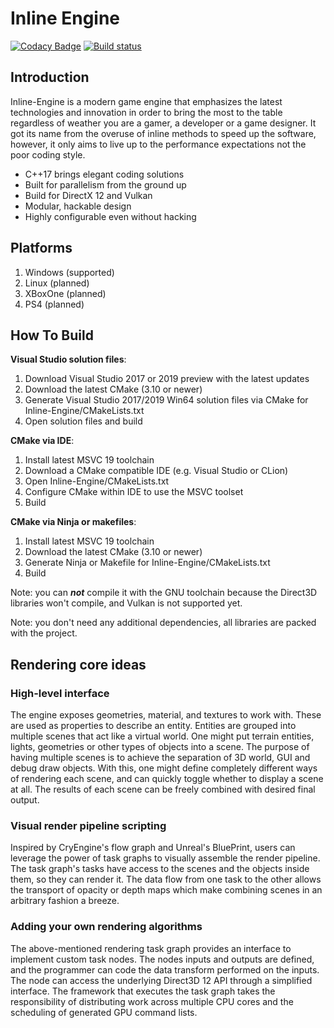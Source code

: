 # Inline Engine

[![Codacy Badge](https://api.codacy.com/project/badge/Grade/578452689f1f4138a07dcb2fd0e067f2)](https://app.codacy.com/app/petiaccja/Inline-Engine?utm_source=github.com&utm_medium=referral&utm_content=petiaccja/Inline-Engine&utm_campaign=Badge_Grade_Dashboard)
[![Build status](https://ci.appveyor.com/api/projects/status/rdyulmuoq5cc64o9?svg=true)](https://ci.appveyor.com/project/petiaccja/inline-engine)


Introduction
---

Inline-Engine is a modern game engine that emphasizes the latest technologies and innovation in order to bring the most to the table regardless of weather you are a gamer, a developer or a game designer. It got its name from the overuse of inline methods to speed up the software, however, it only aims to live up to the performance expectations not the poor coding style.

- C++17 brings elegant coding solutions
- Built for parallelism from the ground up
- Build for DirectX 12 and Vulkan
- Modular, hackable design
- Highly configurable even without hacking

Platforms
---

1. Windows (supported)
2. Linux   (planned)
4. XBoxOne (planned)
3. PS4     (planned)

How To Build
---

**Visual Studio solution files**:

1. Download Visual Studio 2017 or 2019 preview with the latest updates
2. Download the latest CMake (3.10 or newer)
3. Generate Visual Studio 2017/2019 Win64 solution files via CMake for Inline-Engine/CMakeLists.txt
4. Open solution files and build

**CMake via IDE**:

1. Install latest MSVC 19 toolchain
2. Download a CMake compatible IDE (e.g. Visual Studio or CLion)
3. Open Inline-Engine/CMakeLists.txt
4. Configure CMake within IDE to use the MSVC toolset
5. Build

**CMake via Ninja or makefiles**:

1. Install latest MSVC 19 toolchain
2. Download the latest CMake (3.10 or newer)
3. Generate Ninja or Makefile for Inline-Engine/CMakeLists.txt
4. Build


Note: you can *****not***** compile it with the GNU toolchain because the Direct3D libraries won't compile, and Vulkan is not supported yet.

Note: you don't need any additional dependencies, all libraries are packed with the project.

Rendering core ideas
---
### High-level interface
The engine exposes geometries, material, and textures to work with. These are used as properties to describe an entity. Entities are grouped into multiple scenes that act like a virtual world. One might put terrain entities, lights, geometries or other types of objects into a scene. The purpose of having multiple scenes is to achieve the separation of 3D world, GUI and debug draw objects. With this, one might define completely different ways of rendering each scene, and can quickly toggle whether to display a scene at all. The results of each scene can be freely combined with desired final output.

### Visual render pipeline scripting
Inspired by CryEngine's flow graph and Unreal's BluePrint, users can leverage the power of task graphs to visually assemble the render pipeline. The task graph's tasks have access to the scenes and the objects inside them, so they can render it. The data flow from one task to the other allows the transport of opacity or depth maps which make combining scenes in an arbitrary fashion a breeze.

### Adding your own rendering algorithms
The above-mentioned rendering task graph provides an interface to implement custom task nodes. The nodes inputs and outputs are defined, and the programmer can code the data transform performed on the inputs. The node can access the underlying Direct3D 12 API through a simplified interface. The framework that executes the task graph takes the responsibility of distributing work across multiple CPU cores and the scheduling of generated GPU command lists.
